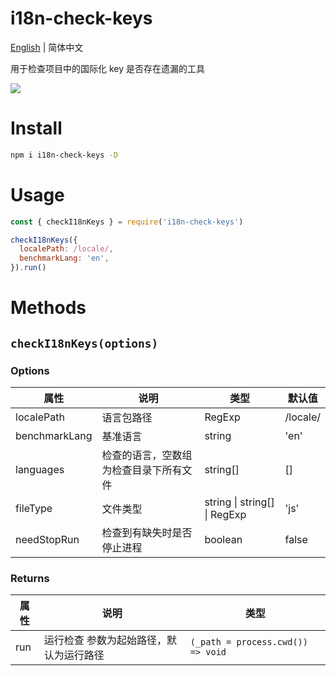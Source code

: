 # i18n-check-keys

[English](./README.md) | 简体中文

用于检查项目中的国际化 key 是否存在遗漏的工具

![](http://qiniuyun.hmydgz.top/doc/img/i18n-check-keys-img1.png)

# Install
```bash
npm i i18n-check-keys -D
```

# Usage
```cjs
const { checkI18nKeys } = require('i18n-check-keys')

checkI18nKeys({
  localePath: /locale/,
  benchmarkLang: 'en',
}).run()
```

# Methods

## `checkI18nKeys(options)`

### Options

| 属性 | 说明 | 类型 | 默认值 |
| --- | --- | --- | --- |
| localePath | 语言包路径 | RegExp | /locale/ |
| benchmarkLang | 基准语言 | string | 'en' |
| languages | 检查的语言，空数组为检查目录下所有文件 | string[] | [] |
| fileType | 文件类型 | string \| string[] \| RegExp | 'js' |
| needStopRun | 检查到有缺失时是否停止进程 | boolean | false |

### Returns
| 属性 | 说明 | 类型 |
| --- | --- | --- |
| run | 运行检查 参数为起始路径，默认为运行路径 | `(_path = process.cwd()) => void` |
